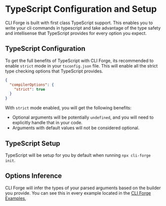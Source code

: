 # TypeScript Configuration and Setup

CLI Forge is built with first class TypeScript support. This enables you to write your cli commands in typescript and take advantage of the type safety and intellisense that TypeScript provides for every option you expect.

## TypeScript Configuration

To get the full benefits of TypeScript with CLI Forge, its recommended to enable `strict` mode in your `tsconfig.json` file. This will enable all the strict type checking options that TypeScript provides.

```json
{
  "compilerOptions": {
    "strict": true
  }
}
```

With `strict` mode enabled, you will get the following benefits:

- Optional arguments will be potentially `undefined`, and you will need to explicitly handle that in your code.
- Arguments with default values will not be considered optional.

## TypeScript Setup

TypeScript will be setup for you by default when running `npx cli-forge init`.

## Options Inference

CLI Forge will infer the types of your parsed arguments based on the builder you provide. You can see this in every example located in the [CLI Forge Examples](../examples/index.md),
